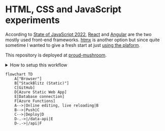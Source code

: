 # HTML, CSS and JavaScript experiments

According to <a href="https://2022.stateofjs.com/en-US/libraries/front-end-frameworks/">State of JavaScript 2022</a>, [React](https://react.dev/) and [Angular](https://angular.io/) are the two mostly used front-end frameworks. [htmx](https://htmx.org/) is another option but since quite sometime I wanted to give a fresh start at just [using the plaform](https://eheikes.github.io/use-the-platform-talk/).

This repository is deployed at [proud-mushroom](https://proud-mushroom-0808f4003.5.azurestaticapps.net/).

<!--So for now we are going to :
- edit the code in <a href="htpps://stackblotiz.com/">StackBlitz</a>
- push the code to <a href="https://github.com/">GitHub</a>
- deploy the code to the [proud-mushroom](https://proud-mushroom-0808f4003.5.azurestaticapps.net/) Azure Static Web App
- at some later point I'll likely expect this refresher to the server side
-->

<details>
<summary>How to setup this workflow</summary>
<ul>
<li>Sign in to <a href="https://stackblitz.com/">StackBlitz</a> using your <a href="https::/github.com/">GitHub</a> account</li>
<li>Create a "Static" (HTML/JS/CSS) project</li>
<li>You can now use "Create a repository" to save this project to a new GitHub repository</li>
<li>Sign in to <a href="https://portal.azure.com/">Microsoft Azure</a>
<li>Create an "Azure Static Web App". In the "Deployment details" section, you can select your GitHub repository and branch. Creating the ressource will update this repostiory witn the needed deployment action.</li>
<li>As we don't have any build, add a <a href="https://github.com/patrice-sc/hcjx/commit/e5761587432c865918bb4e68411ed7b547392487">skip_app_build: true</a> line
</details>

```mermaid
flowchart TD
    A["Browser"]
    B["StackBlitz (Static)"]
    C[GitHub]
    D[Azure Static Web App]
    E[Database connection]
    F[Azure Functions]
    A-->|Online editing, live reloading|B
    B-->|Push|C
    C-->|Deploy|D
    D-.->|/data-api|E
    D-.->|/api|F
```